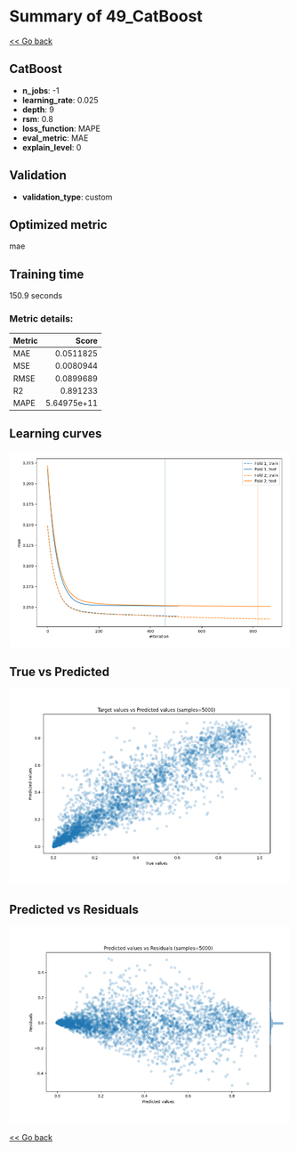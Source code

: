 # Summary of 49_CatBoost

[<< Go back](../README.md)


## CatBoost
- **n_jobs**: -1
- **learning_rate**: 0.025
- **depth**: 9
- **rsm**: 0.8
- **loss_function**: MAPE
- **eval_metric**: MAE
- **explain_level**: 0

## Validation
 - **validation_type**: custom

## Optimized metric
mae

## Training time

150.9 seconds

### Metric details:
| Metric   |       Score |
|:---------|------------:|
| MAE      | 0.0511825   |
| MSE      | 0.0080944   |
| RMSE     | 0.0899689   |
| R2       | 0.891233    |
| MAPE     | 5.64975e+11 |



## Learning curves
![Learning curves](learning_curves.png)
## True vs Predicted

![True vs Predicted](true_vs_predicted.png)


## Predicted vs Residuals

![Predicted vs Residuals](predicted_vs_residuals.png)



[<< Go back](../README.md)
